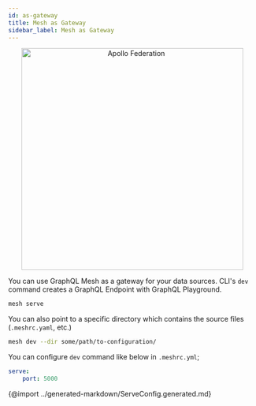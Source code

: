 ```yaml
---
id: as-gateway
title: Mesh as Gateway
sidebar_label: Mesh as Gateway
---
```


<p align="center">
  <img src="/img/as-gateway.png" width="450" alt="Apollo Federation" />
  <br/>
</p>

You can use GraphQL Mesh as a gateway for your data sources. CLI's `dev` command creates a GraphQL Endpoint with GraphQL Playground.

```bash
mesh serve
```
You can also point to a specific directory which contains the source files (`.meshrc.yaml`, etc.)

```bash
mesh dev --dir some/path/to-configuration/
```

You can configure `dev` command like below in `.meshrc.yml`;

```yaml
serve: 
    port: 5000
```

{@import ../generated-markdown/ServeConfig.generated.md}

